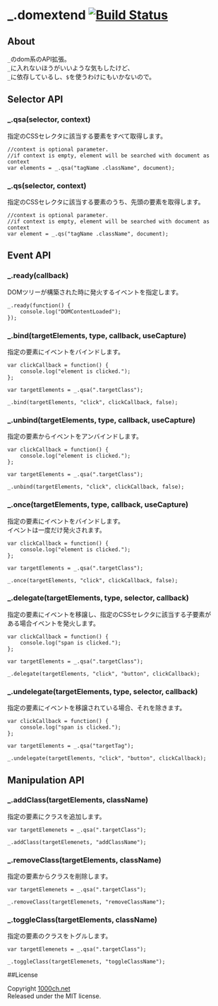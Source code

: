 # _.domextend [![Build Status](https://travis-ci.org/1000ch/_.domextend.png?branch=master)](https://travis-ci.org/1000ch/_.domextend)

## About

`_`のdom系のAPI拡張。  
`_`に入れないほうがいいような気もしたけど、  
`_`に依存しているし、`$`を使うわけにもいかないので。  

## Selector API

### _.qsa(selector, context)

指定のCSSセレクタに該当する要素をすべて取得します。  

    //context is optional parameter.
    //if context is empty, element will be searched with document as context
    var elements = _.qsa("tagName .className", document);

### _.qs(selector, context)

指定のCSSセレクタに該当する要素のうち、先頭の要素を取得します。  

    //context is optional parameter.
    //if context is empty, element will be searched with document as context
    var element = _.qs("tagName .className", document);

## Event API

### _.ready(callback)

DOMツリーが構築された時に発火するイベントを指定します。  

    _.ready(function() {
        console.log("DOMContentLoaded");
    });

### _.bind(targetElements, type, callback, useCapture)

指定の要素にイベントをバインドします。  

    var clickCallback = function() {
        console.log("element is clicked.");
    };
    
    var targetElements = _.qsa(".targetClass");
    
    _.bind(targetElements, "click", clickCallback, false);

### _.unbind(targetElements, type, callback, useCapture)

指定の要素からイベントをアンバインドします。  

    var clickCallback = function() {
        console.log("element is clicked.");
    };
    
    var targetElements = _.qsa(".targetClass");
    
    _.unbind(targetElements, "click", clickCallback, false);

### _.once(targetElements, type, callback, useCapture)

指定の要素にイベントをバインドします。  
イベントは一度だけ発火されます。  

    var clickCallback = function() {
        console.log("element is clicked.");
    };
    
    var targetElements = _.qsa(".targetClass");
    
    _.once(targetElements, "click", clickCallback, false);

### _.delegate(targetElements, type, selector, callback)

指定の要素にイベントを移譲し、指定のCSSセレクタに該当する子要素が  
ある場合イベントを発火します。  

    var clickCallback = function() {
        console.log("span is clicked.");
    };
    
    var targetElements = _.qsa(".targetClass");
    
    _.delegate(targetElements, "click", "button", clickCallback);

### _.undelegate(targetElements, type, selector, callback)

指定の要素にイベントを移譲されている場合、それを除きます。

    var clickCallback = function() {
        console.log("span is clicked.");
    };
    
    var targetElements = _.qsa("targetTag");
    
    _.undelegate(targetElements, "click", "button", clickCallback);

## Manipulation API

### _.addClass(targetElements, className)

指定の要素にクラスを追加します。  

    var targetElemenets = _.qsa(".targetClass");

    _.addClass(targetElemenets, "addClassName");

### _.removeClass(targetElements, className)

指定の要素からクラスを削除します。  

    var targetElemenets = _.qsa(".targetClass");
    
    _.removeClass(targetElemenets, "removeClassName");

### _.toggleClass(targetElements, className)

指定の要素のクラスをトグルします。  

    var targetElemenets = _.qsa(".targetClass");
    
    _.toggleClass(targetElemenets, "toggleClassName");

##License

Copyright [1000ch.net](http://1000ch.net/)  
Released under the MIT license.  
